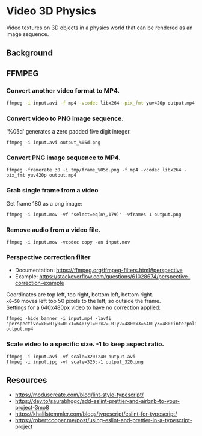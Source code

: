 # Video 3D Physics

Video textures on 3D objects in a physics world that can be rendered as an image sequence.

## Background

## FFMPEG

### Convert another video format to MP4.

```bash
ffmpeg -i input.avi -f mp4 -vcodec libx264 -pix_fmt yuv420p output.mp4
```

### Convert video to PNG image sequence.
'%05d' generates a zero padded five digit integer.

```
ffmpeg -i input.avi output_%05d.png
```

### Convert PNG image sequence to MP4.

```
ffmpeg -framerate 30 -i tmp/frame_%05d.png -f mp4 -vcodec libx264 -pix_fmt yuv420p output.mp4
```

### Grab single frame from a video

Get frame 180 as a png image:

```
ffmpeg -i input.mov -vf "select=eq(n\,179)" -vframes 1 output.png
```

### Remove audio from a video file.

```
ffmpeg -i input.mov -vcodec copy -an input.mov
```

### Perspective correction filter
* Documentation: https://ffmpeg.org/ffmpeg-filters.html#perspective
* Example: https://stackoverflow.com/questions/61028674/perspective-correction-example

Coordinates are top left, top right, bottom left, bottom right.<br>
`x0=50` moves left top 50 pixels to the left, so outside the frame.<br>
Settings for a 640x480px video to have no correction applied:

```
ffmpeg -hide_banner -i input.mp4 -lavfi "perspective=x0=0:y0=0:x1=640:y1=0:x2=-0:y2=480:x3=640:y3=480:interpolation=linear"  output.mp4
```

### Scale video to a specific size. -1 to keep aspect ratio.

```
ffmpeg -i input.avi -vf scale=320:240 output.avi
ffmpeg -i input.jpg -vf scale=320:-1 output_320.png
```

## Resources

* https://moduscreate.com/blog/lint-style-typescript/
* https://dev.to/saurabhggc/add-eslint-prettier-and-airbnb-to-your-project-3mo8
* https://khalilstemmler.com/blogs/typescript/eslint-for-typescript/
* https://robertcooper.me/post/using-eslint-and-prettier-in-a-typescript-project

